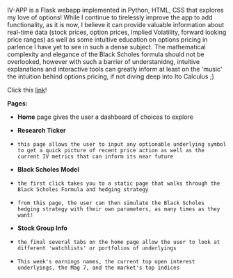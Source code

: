 IV-APP is a Flask webapp implemented in Python, HTML, CSS that explores my love of options! While I continue to tirelessly improve the app to add functionality, as it is now, I believe it can provide valuable information about real-time data (stock prices, option prices, Implied Volatility, forward looking price ranges) as well as some intuitive education on options pricing in parlence I have yet to see in such a dense subject. The mathematical complexity and elegance of the Black Scholes formula should not be overlooked, however with such a barrier of understanidng, intuitive explanations and interactive tools can greatly inform at least on the 'music' the intuition behind options pricing, if not diving deep into Ito Calculus ;)

Click this [link](https://iv-app-1408b00f8e09.herokuapp.com/)! 


__Pages:__

- __Home__ page gives the user a dashboard of choices to explore
  
- __Research Ticker__
-     this page allows the user to input any optionable underlying symbol to get a quick picture of recent price action as well as the current IV metrics that can inform its near future

- __Black Scholes Model__
-     the first click takes you to a static page that walks through the Black Scholes Formula and hedging strategy
-     from this page, the user can then simulate the Black Scholes hedging strategy with their own parameters, as many times as they want!

- __Stock Group Info__
-     the final several tabs on the home page allow the user to look at different 'watchlists' or portfolios of underlyings
-     This week's earnings names, the current top open interest underlyings, the Mag 7, and the market's top indices

